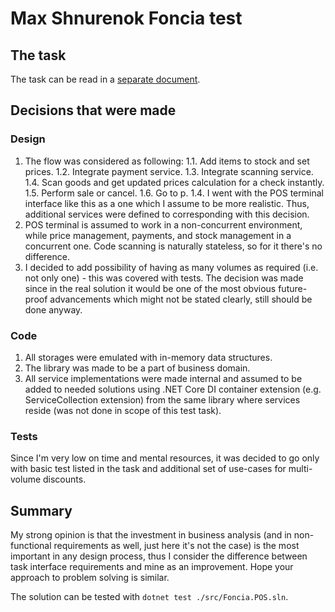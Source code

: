 # Max Shnurenok Foncia test

## The task

The task can be read in a [separate document](/TASK.md).

## Decisions that were made

### Design

1. The flow was considered as following:
1.1. Add items to stock and set prices.
1.2. Integrate payment service.
1.3. Integrate scanning service.
1.4. Scan goods and get updated prices calculation for a check instantly.
1.5. Perform sale or cancel.
1.6. Go to p. 1.4.
I went with the POS terminal interface like this as a one which I assume to be more realistic. Thus, additional services were defined to corresponding with this decision.
2. POS terminal is assumed to work in a non-concurrent environment, while price management, payments, and stock management in a concurrent one. Code scanning is naturally stateless, so for it there's no difference.
3. I decided to add possibility of having as many volumes as required (i.e. not only one) - this was covered with tests. The decision was made since in the real solution it would be one of the most obvious future-proof advancements which might not be stated clearly, still should be done anyway.

### Code

1. All storages were emulated with in-memory data structures. 
2. The library was made to be a part of business domain.
3. All service implementations were made internal and assumed to be added to needed solutions using .NET Core DI container extension (e.g. ServiceCollection extension) from the same library where services reside (was not done in scope of this test task).

### Tests

Since I'm very low on time and mental resources, it was decided to go only with basic test listed in the task and additional set of use-cases for multi-volume discounts.

## Summary

My strong opinion is that the investment in  business analysis (and in non-functional requirements as well, just here it's not the case) is the most important in any design process, thus I consider the difference between task interface requirements and mine as an improvement. Hope your approach to problem solving is similar.

The solution can be tested with `dotnet test ./src/Foncia.POS.sln`.
